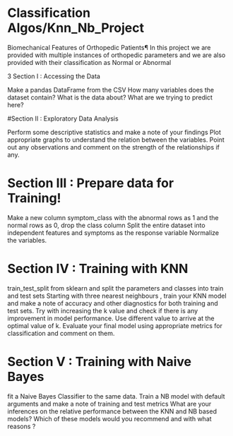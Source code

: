 # Classification Algos/Knn_Nb_Project
Biomechanical Features of Orthopedic Patients¶ In this project we are provided with multiple instances of orthopedic parameters and we are also provided with their classification as Normal or Abnormal

3 Section I : Accessing the Data

Make a pandas DataFrame from the CSV
How many variables does the dataset contain?
What is the data about?
What are we trying to predict here?

#Section II : Exploratory Data Analysis

Perform some descriptive statistics and make a note of your findings
Plot appropriate graphs to understand the relation between the variables.
Point out any observations and comment on the strength of the relationships if any.

# Section III : Prepare data for Training!

Make a new column symptom_class with the abnormal rows as 1 and the normal rows as 0, drop the class column
Split the entire dataset into independent features and symptoms as the response variable
Normalize the variables.

# Section IV : Training with KNN

 train_test_split from sklearn and split the parameters and classes into train and test sets
Starting with three nearest neighbours , train your KNN model and make a note of accuracy and other diagnostics for both training and test sets.
Try with increasing the k value and check if there is any improvement in model performance. Use different value to arrive at the optimal value of k.
Evaluate your final model using appropriate metrics for classification and comment on them.

# Section V : Training with Naive Bayes

 fit a Naive Bayes Classifier to the same data.
Train a NB model with default arguments and make a note of training and test metrics
What are your inferences on the relative performance between the KNN and NB based models?
Which of these models would you recommend and with what reasons ?
